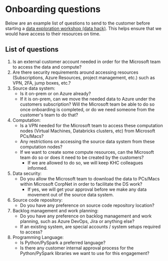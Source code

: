# Onboarding questions

Below are an example list of questions to send to the customer before starting a [data exploration workshop (data hack)](./ml-data-exploration.md). This helps ensure that we would have access to their resources on time.

## List of questions

1. Is an external customer account needed in order for the Microsoft team to access the data and compute?
2. Are there security requirements around accessing resources (Subscriptions, Azure Resources, project management, etc.) such as VPN, 2FA, jump boxes, etc.?
3. Source data system:
    * Is it on-prem or on Azure already?
    * If it is on-prem, can we move the needed data to Azure under the customers subscription? Will the Microsoft team be able to do so once onboarding is completed, or do we need someone from the customer's team to do that?
4. Computation:
    * Is a VPN needed for the Microsoft team to access these computation nodes (Virtual Machines, Databricks clusters, etc) from Microsoft PCs/Macs?
    * Any restrictions on accessing the source data system from these computation nodes?
    * If we want to create some compute resources, can the Microsoft team do so or does it need to be created by the customers?
        * If we are allowed to do so, we will keep KHC colleagues informed.
5. Data security:
    * Do you allow the Microsoft team to download the data to PCs/Macs within Microsoft CorpNet in order to facilitate the DS work?
        * If yes, we will get your approval before we make any data movement out of the source data system.
6. Source code repository:
    * Do you have any preference on source code repository location?
7. Backlog management and work planning:
    * Do you have any preference on backlog management and work planning, such as Azure DevOps, Jira or anything else?
    * If an existing system, are special accounts / system setups required to access?
8. Programming Language:
    * Is Python/PySpark a preferred language?
    * Is there any customer internal approval process for the Python/PySpark libraries we want to use for this engagement?
